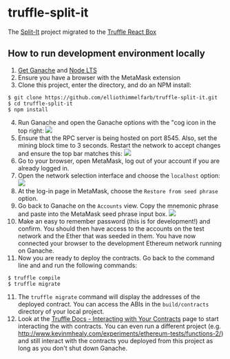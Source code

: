 # truffle-split-it
The [Split-It](https://github.com/kevinhealy/split-it) project migrated to the [Truffle React Box](http://truffleframework.com/boxes/react)

## How to run development environment locally
1. [Get Ganache](http://truffleframework.com/ganache/) and [Node LTS](https://nodejs.org/en/)
2. Ensure you have a browser with the MetaMask extension
3. Clone this project, enter the directory, and do an NPM install:
```
$ git clone https://github.com/elliothimmelfarb/truffle-split-it.git
$ cd truffle-split-it
$ npm install
```
4. Run Ganache and open the Ganache options with the "cog icon in the top right:
![](https://user-images.githubusercontent.com/11192126/36949988-ee94f3c8-1fac-11e8-9860-9354f0885666.png)
5. Ensure that the RPC server is being hosted on port 8545. Also, set the mining block time to 3 seconds. Restart the network to accept changes and ensure the top bar matches this: 
![](https://user-images.githubusercontent.com/11192126/36949949-1ccdbf14-1fac-11e8-80a0-1bc110bb46f8.png)
5. Go to your browser, open MetaMask, log out of your account if you are already logged in. 
6. Open the network selection interface and choose the `localhost` option:
![](https://user-images.githubusercontent.com/11192126/36950052-d0702448-1fad-11e8-9b97-38f83f0a6ff6.png)
7. At the log-in page in MetaMask, choose the `Restore from seed phrase` option.
8. Go back to Ganache on the `Accounts` view. Copy the mnemonic phrase and paste into the MetaMask seed phrase input box. 
![](https://user-images.githubusercontent.com/11192126/36950105-5898a840-1fae-11e8-9fd9-fdd022a237aa.png)
9. Make an easy to remember password (this is for development!) and confirm. You should then have access to the accounts on the test network and the Ether that was seeded in them. You have now connected your browser to the development Ethereum network running on Ganache.
10. Now you are ready to deploy the contracts. Go back to the command line and and run the following commands:
```
$ truffle compile
$ truffle migrate
```
11. The `truffle migrate` command will display the addresses of the deployed contract. You can access the ABIs in the `build/contracts` directory of your local project.
12. Look at the [Truffle Docs - Interacting with Your Contracts](http://truffleframework.com/docs/getting_started/contracts) page to start interacting the with contracts. You can even run a different project (e.g. http://www.kevinmhealy.com/experiments/ethereum-tests/functions-2/) and still interact with the contracts you deployed from this project as long as you don't shut down Ganache.
